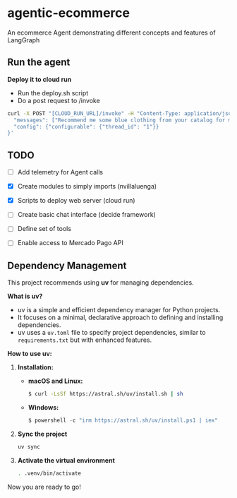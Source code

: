 # agentic-ecommerce
An ecommerce Agent demonstrating different concepts and features of LangGraph

## Run the agent

**Deploy it to cloud run**
- Run the deploy.sh script
- Do a post request to /invoke
```sh
curl -X POST "[CLOUD_RUN_URL]/invoke" -H "Content-Type: application/json" -d '{
  "messages": ["Recommend me some blue clothing from your catalog for men"],
  "config": {"configurable": {"thread_id": "1"}}
}'
```

## TODO
- [ ] Add telemetry for Agent calls
- [X] Create modules to simply imports (nvillaluenga)
- [X] Scripts to deploy web server (cloud run)
- [ ] Create basic chat interface (decide framework)
- [ ] Define set of tools
- [ ] Enable access to Mercado Pago API


## Dependency Management

This project recommends using **uv** for managing dependencies.

**What is uv?**

* uv is a simple and efficient dependency manager for Python projects.
* It focuses on a minimal, declarative approach to defining and installing dependencies.
* uv uses a `uv.toml` file to specify project dependencies, similar to `requirements.txt` but with enhanced features.

**How to use uv:**

1. **Installation:**
    * **macOS and Linux:**
      ```bash
      $ curl -LsSf https://astral.sh/uv/install.sh | sh
      ```
    * **Windows:**
      ```powershell
      $ powershell -c "irm https://astral.sh/uv/install.ps1 | iex"
      ```

2. **Sync the project**
   ```bash
   uv sync
   ```

3. **Activate the virtual environment**
   ```bash
   . .venv/bin/activate
   ````

Now you are ready to go!
